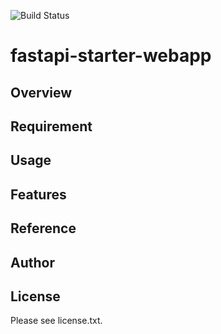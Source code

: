 ![Build Status](https://github.com/IndraP24/fastapi-starter-webapp/workflows/test/badge.svg)

# fastapi-starter-webapp 

## Overview


## Requirement


## Usage


## Features


## Reference


## Author


## License

Please see license.txt.
